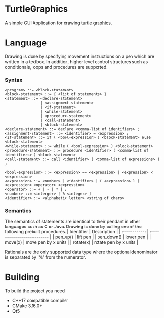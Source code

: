 # TurtleGraphics

A simple GUI Application for drawing [turtle graphics](https://en.wikipedia.org/wiki/Turtle_graphics).

# Language

Drawing is done by specifying movement instructions on a pen which are written in a textbox. In addition, higher level control structures such as conditionals, loops and procedures are supported.

### Syntax
```
<program> ::= <block-statement>
<block-statement> ::= { <list of statements> }
<statement> ::= <declare-statement>
                | <assignment-statement>
                | <if-statement>
                | <while-statement>
                | <procedure-statement>
                | <call-statement>
                | <block-statement>
<declare-statement> ::= declare <comma-list of identifiers> ;
<assignment-statement> ::= <identifier> = <expression> ;
<if-statement> ::= if ( <bool-expression> ) <block-statement> else <block-statement>
<while-statement> ::= while ( <bool-expression> ) <block-statement>
<procedure-statement> ::= procedure <identifier> ( <comma-list of identifiers> ) <block-statement>
<call-statement> ::= call <identifier> ( <comma-list of expressions> ) ;

<bool-expression> ::= <expression> == <expression> | <expression> < <expression>
<expression> ::= <number> | <identifier> | ( <expression> ) | <expression> <operator> <expression>
<operator> ::= + | - | * | /
<number> ::= <interger> [ % <integer> ]
<identifier> ::= <alphabetic letter> <string of chars>
```

### Semantics
The semantics of statements are identical to their pendant in other languages such as C or Java. Drawing is done by calling one of the following prebuilt procedures.
| Identifier    | Description                 |
| :-----------: | :-------------------------- |
| pen_up()      | lift pen                    |
| pen_down()    | lower pen                   |
| move(x)       | move pen by x units         |
| rotate(x)     | rotate pen by x units       |

Rationals are the only supported data type where the optional denominator is separated by '%' from the numerator.

 # Building
 
 To build the project you need
  * C++17 compatible compiler
  * CMake 3.16.0+
  * Qt5
